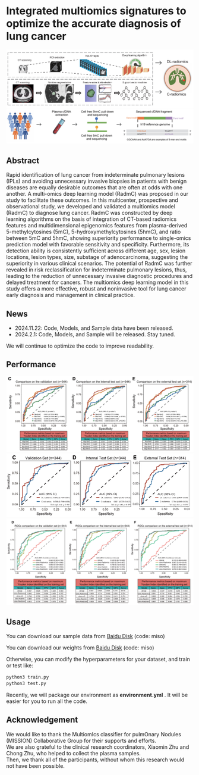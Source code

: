 Integrated multiomics signatures to optimize the accurate diagnosis of lung cancer  
===================================================================================

<div align="center">
  <img src="https://github.com/Bercy0616/RadmC/blob/main/fig/flow1.png">
</div>



<div align="center">
  <img src="https://github.com/Bercy0616/RadmC/blob/main/fig/flow2.png">
</div>    


## Abstract
Rapid identification of lung cancer from indeterminate pulmonary lesions (IPLs) and avoiding unnecessary invasive biopsies in patients with benign diseases are equally desirable outcomes that are often at odds with one another. A multi-omics deep learning model (RadmC) was proposed in our study to facilitate these outcomes. In this multicenter, prospective and observational study, we developed and validated a multiomics model (RadmC) to diagnose lung cancer. RadmC was constructed by deep learning algorithms on the basis of integration of CT-based radiomics features and multidimensional epigenomics features from plasma-derived 5-methylcytosines (5mC), 5-hydroxymethylcytosines (5hmC), and ratio between 5mC and 5hmC, showing superiority performance to single-omics prediction model with favorable sensitivity and specificity. Furthermore, its detection ability is consistently sufficient across different age, sex, lesion locations, lesion types, size, substage of adenocarcinoma, suggesting the superiority in various clinical scenarios. The potential of RadmC was further revealed in risk reclassification for indeterminate pulmonary lesions, thus, leading to the reduction of unnecessary invasive diagnostic procedures and delayed treatment for cancers. The multiomics deep learning model in this study offers a more effective, robust and noninvasive tool for lung cancer early diagnosis and management in clinical practice.  


## News
- 2024.11.22: Code, Models, and Sample data have been released.
- 2024.2.1: Code, Models, and Sample will be released. Stay tuned.

We will continue to optimize the code to improve readability.


## Performance

<div align="center">
  <img src="https://github.com/Bercy0616/RadmC/blob/main/fig/result1.png">
</div>


<div align="center">
  <img src="https://github.com/Bercy0616/RadmC/blob/main/fig/result2.png">
</div>    

<div align="center">
  <img src="https://github.com/Bercy0616/RadmC/blob/main/fig/result3.png">
</div>    

## Usage
You can download our sample data from [Baidu Disk](https://pan.baidu.com/s/1ZpjHTxwp17uLfldlhn3pqw) (code: miso) 

You can download our weights from [Baidu Disk](https://pan.baidu.com/s/1jxNr77jJ6W_xfoTxwAQhqw) (code: miso) 

Otherwise, you can modify the hyperparameters for your dataset, and train or test like:  

```python  
python3 train.py
python3 test.py 
```

Recently, we will package our environment as **environment.yml** . It will be easier for you to run all the code.

## Acknowledgement
We would like to thank the MultiomIcs classifier for pulmOnary Nodules (MISSION) Collaborative Group for their supports and efforts.   
We are also grateful to the clinical research coordinators, Xiaomin Zhu and Chong Zhu, who helped to collect the plasma samples.   
Then, we thank all of the participants, without whom this research would not have been possible. 

